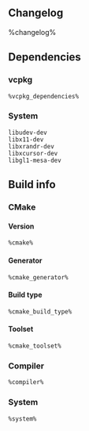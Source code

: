 ## Changelog

%changelog%

## Dependencies

### vcpkg

```
%vcpkg_dependencies%
```

### System

```
libudev-dev
libx11-dev
libxrandr-dev
libxcursor-dev
libgl1-mesa-dev
```

## Build info

### CMake

#### Version

```
%cmake%
```

#### Generator

```
%cmake_generator%
```

#### Build type

```
%cmake_build_type%
```

#### Toolset

```
%cmake_toolset%
```

### Compiler

```
%compiler%
```

### System

```
%system%
```